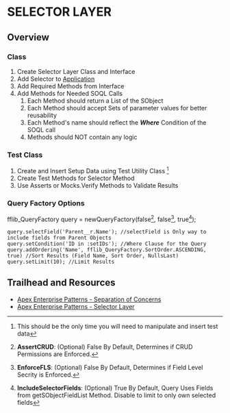 # SELECTOR LAYER

## Overview
### Class
1. Create Selector Layer Class and Interface
1. Add Selector to [Application](/force-app/main/default/classes/FFLIB/Application)
1. Add Required Methods from Interface
1. Add Methods for Needed SOQL Calls
    1. Each Method should return a List of the SObject
    1. Each Method should accept Sets of parameter values for better reusability
    1. Each Method's name should reflect the ___Where___ Condition of the SOQL call
    1. Methods should NOT contain any logic
### Test Class
1. Create and Insert Setup Data using Test Utility Class [^1]
1. Create Test Methods for Selector Method
1. Use Asserts or Mocks.Verify Methods to Validate Results

[^1]: This should be the only time you will need to manipulate and insert test data

### Query Factory Options

fflib_QueryFactory query = newQueryFactory(false[^2], false[^3], true[^4]);

    query.selectField('Parent__r.Name'); //selectField is Only way to include fields from Parent Objects
    query.setCondition('ID in :setIDs'); //Where Clause for the Query
    query.addOrdering('Name', fflib_QueryFactory.SortOrder.ASCENDING, true) //Sort Results (Field Name, Sort Order, NullsLast)
    query.setLimit(10); //Limit Results

[^2]: **AssertCRUD**: (Optional) False By Default, Determines if CRUD Permissions are Enforced.

[^3]: **EnforceFLS**: (Optional) False By Default, Determines if Field Level Secrity is Enforced.

[^4]: **IncludeSelectorFields**: (Optional) True By Default, Query Uses Fields from getSObjectFieldList Method. Disable to limit to only own selected fields

## Trailhead and Resources

- [Apex Enterprise Patterns - Separation of Concerns](http://wiki.developerforce.com/page/Apex_Enterprise_Patterns_-_Separation_of_Concerns)
- [Apex Enterprise Patterns - Selector Layer](https://github.com/financialforcedev/df12-apex-enterprise-patterns#data-mapper-selector)
